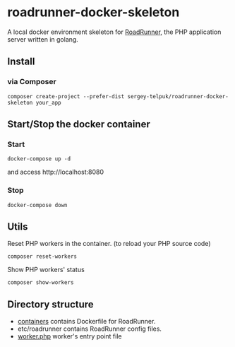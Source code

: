 # roadrunner-docker-skeleton
A local docker environment skeleton for [RoadRunner](https://github.com/spiral/roadrunner), the PHP application server written in golang.

## Install

### via Composer
```
composer create-project --prefer-dist sergey-telpuk/roadrunner-docker-skeleton your_app
```

## Start/Stop the docker container

### Start

```
docker-compose up -d
```

and access http://localhost:8080

### Stop

```
docker-compose down
```

## Utils

Reset PHP workers in the container. (to reload your PHP source code)

```
composer reset-workers
```

Show PHP workers' status

```
composer show-workers
```

## Directory structure
- [containers](containers) contains Dockerfile for RoadRunner.
- etc/roadrunner contains RoadRunner config files.
- [worker.php](src/worker.php) worker's entry point file
